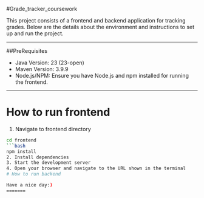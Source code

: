 
#Grade_tracker_coursework

This project consists of a frontend and backend application for tracking grades. Below are the details about the environment and instructions to set up and run the project.

---

##PreRequisites
- Java Version: 23 (23-open)
- Maven Version: 3.9.9
- Node.js/NPM: Ensure you have Node.js and npm installed for running the frontend.

---

# How to run frontend 

1. Navigate to frontend directory
```bash
cd frontend
```bash
npm install
2. Install dependencies
3. Start the development server
4. Open your browser and navigate to the URL shown in the terminal
# How to run backend

Have a nice day:)
=======
